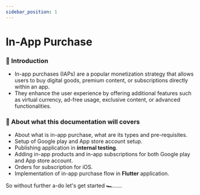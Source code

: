 ```yaml
---
sidebar_position: 1
---
```


# In-App Purchase

### 📌 Introduction

- In-app purchases (IAPs) are a popular monetization strategy that allows users to buy digital goods, premium content, or subscriptions directly within an app. 
- They enhance the user experience by offering additional features such as virtual currency, ad-free usage, exclusive content, or advanced functionalities.

### 📔 About what this documentation will covers

- About what is in-app purchase, what are its types and pre-requisites.
- Setup of Google play and App store account setup.
- Publishing application in **internal testing**.
- Adding in-app products and in-app subscriptions for both Google play and App store account.
- Orders for subscription for iOS.
- Implementation of in-app purchase flow in **Flutter** application.

So without further a-do let's get started 🏎️......